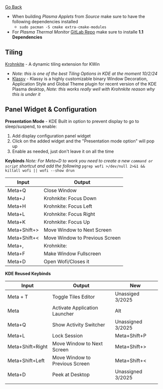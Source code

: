 [Go Back](https://rmelendez.net)


- When building *Plasma Applets* from *Source* make sure to have the following dependencies installed
	-  `sudo pacman -S cmake extra-cmake-modules`
- For *Plasma Thermal Monitor* [GitLab Repo](https://gitlab.com/agurenko/plasma-applet-thermal-monitor/-/tree/master) make sure to installe **1.1 Dependencies**

## Tiling 
[Krohnkite](https://github.com/anametologin/krohnkite) - A dynamic tiling extension for KWin
- *Note: this is one of the best Tiling Options in KDE at the moment 10/2/24*
- [Klassy](https://github.com/anametologin/krohnkite) - Klassy is a highly customizable binary Window Decoration, Application Style and Global Theme plugin for recent version of the KDE Plasma desktop, *Note: this works really well with Krohnkite reason why this is under it*
## Panel Widget & Configuration
**Presentation Mode** - KDE Built in option to prevent display to go to sleep/suspend, to enable:
1. Add display configuration panel widget
2. Click on the added widget and the "Presentation mode option" will pop up
3. Enable as needed, just don't leave it on all the time

**Keybinds**
*Note: For Meta+D to work you need to create a new `command or script` shortcut and add the following*
`pgrep wofi >/dev/null 2>&1 && killall wofi || wofi --show drun`

| Input        | Output                         |
| ------------ | ------------------------------ |
| Meta+Q       | Close Window                   |
| Meta+J       | Krohnkite: Focus Down          |
| Meta+H       | Krohnkite: Focus Left          |
| Meta+L       | Krohnkite: Focus Right         |
| Meta+K       | Krohnkite: Focus Up            |
| Meta+Shift+> | Move Window to Next Screen     |
| Meta+Shift+< | Move Window to Previous Screen |
| Meta+,       | Krohnkite:                     |
| Meta+F       | Make Window Fullscreen         |
| Meta+D       | Open Wofi/Closes it            |

**KDE Reused Keybinds**

| **Input**        | **Output**                     | New               |
| ---------------- | ------------------------------ | ----------------- |
| Meta + T         | Toggle Tiles Editor            | Unassiged 3/2025  |
| Meta             | Activate Application Launcher  | Alt               |
| Meta+Q           | Show Activity Switcher         | Unassigned 3/2025 |
| Meta+L           | Lock Session                   | Meta+Shift+P      |
| Meta+Shift+Right | Move Window to Next Screen     | Meta+Shift+>      |
| Meta+Shift+Left  | Move Window to Previous Screen | Meta+Shift+<      |
| Meta+D           | Peek at Desktop                | Unassigned 3/2025 |
|                  |                                |                   |



